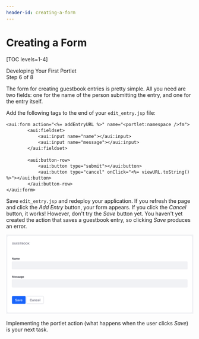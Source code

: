 ```yaml
---
header-id: creating-a-form
---
```


# Creating a Form

[TOC levels=1-4]

<div class="learn-path-step">
    <p>Developing Your First Portlet<br>Step 6 of 8</p>
</div>

The form for creating guestbook entries is pretty simple. All you need are two 
fields: one for the name of the person submitting the entry, and one for the 
entry itself. 

Add the following tags to the end of your `edit_entry.jsp` file: 

    <aui:form action="<%= addEntryURL %>" name="<portlet:namespace />fm">
            <aui:fieldset>
                <aui:input name="name"></aui:input>
                <aui:input name="message"></aui:input>
            </aui:fieldset>

            <aui:button-row>
                <aui:button type="submit"></aui:button>
                <aui:button type="cancel" onClick="<%= viewURL.toString() %>"></aui:button>
            </aui:button-row>
    </aui:form>

Save `edit_entry.jsp` and redeploy your application. If you refresh the page and
click the *Add Entry* button, your form appears. If you click the *Cancel* 
button, it works! However, don't try the *Save* button yet. You haven't yet
created the action that saves a guestbook entry, so clicking *Save* produces an
error.

![Figure 1: This is the Guestbook application's form for adding entries.](../../../images/first-guestbook-portlet-edit-entry.png)

Implementing the portlet action (what happens when the user clicks *Save*) is
your next task. 
